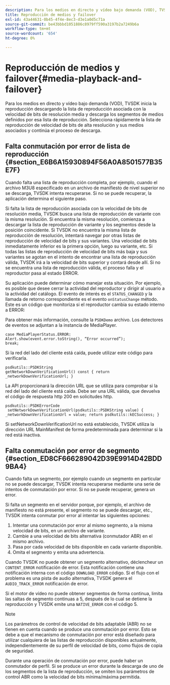 ```yaml
---
description: Para los medios en directo y vídeo bajo demanda (VOD), TVSDK inicia la reproducción descargando la lista de reproducción asociada con la velocidad de bits de resolución media y descarga los segmentos de medios definidos por esa lista de reproducción. Selecciona rápidamente la lista de reproducción de velocidad de bits de alta resolución y sus medios asociados y continúa el proceso de descarga.
title: Reproducción de medios y failover
exl-id: 43a44631-0b45-4f4e-8ec3-d3e1a0d5c71a
source-git-commit: be43bbbd1051886c8979ff590a3197b2a7249b6a
workflow-type: tm+mt
source-wordcount: '654'
ht-degree: 0%

---
```


# Reproducción de medios y failover{#media-playback-and-failover}

Para los medios en directo y vídeo bajo demanda (VOD), TVSDK inicia la reproducción descargando la lista de reproducción asociada con la velocidad de bits de resolución media y descarga los segmentos de medios definidos por esa lista de reproducción. Selecciona rápidamente la lista de reproducción de velocidad de bits de alta resolución y sus medios asociados y continúa el proceso de descarga.

## Falta conmutación por error de lista de reproducción {#section_E6B6A15930894F56A0A8501577B35E7F}

Cuando falta una lista de reproducción completa, por ejemplo, cuando el archivo M3U8 especificado en un archivo de manifiesto de nivel superior no se descarga, TVSDK intenta recuperarse. Si no se puede recuperar, la aplicación determina el siguiente paso.

Si falta la lista de reproducción asociada con la velocidad de bits de resolución media, TVSDK busca una lista de reproducción de variante con la misma resolución. Si encuentra la misma resolución, comienza a descargar la lista de reproducción de variante y los segmentos desde la posición coincidente. Si TVSDK no encuentra la misma lista de reproducción de resolución, intentará navegar por otras listas de reproducción de velocidad de bits y sus variantes. Una velocidad de bits inmediatamente inferior es la primera opción, luego su variante, etc. Si todas las listas de reproducción de velocidad de bits más baja y sus variantes se agotan en el intento de encontrar una lista de reproducción válida, TVSDK irá a la velocidad de bits superior y contará desde allí. Si no se encuentra una lista de reproducción válida, el proceso falla y el reproductor pasa al estado ERROR.

Su aplicación puede determinar cómo manejar esta situación. Por ejemplo, es posible que desee cerrar la actividad del reproductor y dirigir al usuario a la actividad del catálogo. El evento de interés es el `STATUS_CHANGED` y la llamada de retorno correspondiente es el evento `onStatusChange` método. Este es un código que monitoriza si el reproductor cambia su estado interno a ERROR:

Para obtener más información, consulte la `PSDKDemo` archivo. Los detectores de eventos se adjuntan a la instancia de MediaPlayer.

```
case MediaPlayerStatus.ERROR: 
Alert.show(event.error.toString(), “Error occurred”); 
break;
```

Si la red del lado del cliente está caída, puede utilizar este código para verificarla.

```
psdkutils::PSDKString 
getNetworkDownVerificationUrl() const { return 
_networkDownVerificationUrl; }
```

La API proporcionará la dirección URL que se utiliza para comprobar si la red del lado del cliente está caída. Debe ser una URL válida, que devuelva el código de respuesta http 200 en solicitudes http.

```
psdkutils::PSDKErrorCode 
 setNetworkDownVerificationUrl(psdkutils::PSDKString value) {  
_networkDownVerificationUrl = value; return psdkutils::kECSuccess; }
```

Si setNetworkDownVerificationUrl no está establecido, TVSDK utiliza la dirección URL MainManifest de forma predeterminada para determinar si la red está inactiva.

## Falta conmutación por error de segmento {#section_ED8CF666289042D39E9914D42BDD9BA4}

Cuando falta un segmento, por ejemplo cuando un segmento en particular no se puede descargar, TVSDK intenta recuperarse mediante una serie de intentos de conmutación por error. Si no se puede recuperar, genera un error.

Si falta un segmento en el servidor porque, por ejemplo, el archivo de manifiesto no está presente, el segmento no se puede descargar, etc., TVSDK intenta conmutar por error al intentar las siguientes opciones:

1. Intentar una conmutación por error al mismo segmento, a la misma velocidad de bits, en un archivo de variante.
1. Cambie a una velocidad de bits alternativa (conmutador ABR) en el mismo archivo.
1. Pasa por cada velocidad de bits disponible en cada variante disponible.
1. Omita el segmento y emita una advertencia.

Cuando TVSDK no puede obtener un segmento alternativo, déclencheur un `CONTENT_ERROR` notificación de error. Esta notificación contiene una notificación interna con el código `DOWNLOAD_ERROR` código. Si el flujo con el problema es una pista de audio alternativa, TVSDK genera el `AUDIO_TRACK_ERROR` notificación de error.

Si el motor de vídeo no puede obtener segmentos de forma continua, limita las saltas de segmento continuas a 5, después de lo cual se detiene la reproducción y TVSDK emite una `NATIVE_ERROR` con el código 5.

>[!NOTE]
>
>Los parámetros de control de velocidad de bits adaptable (ABR) no se tienen en cuenta cuando se produce una conmutación por error. Esto se debe a que el mecanismo de conmutación por error está diseñado para utilizar cualquiera de las listas de reproducción disponibles actualmente, independientemente de su perfil de velocidad de bits, como flujos de copia de seguridad.
>
>Durante una operación de conmutación por error, puede haber un conmutador de perfil. Si se produce un error durante la descarga de uno de los segmentos de la lista de reproducción, se omiten los parámetros de control ABR como la velocidad de bits mínima/máxima permitida.

